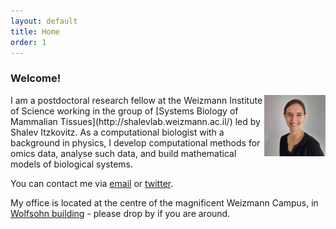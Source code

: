 ```yaml
---
layout: default
title: Home
order: 1
---
```


### Welcome!

<img style="width:7em" src="images/lbuchauer2020.jpg" align="right">
I am a postdoctoral research fellow at the Weizmann Institute of Science working in the group of [Systems Biology of Mammalian Tissues](http://shalevlab.weizmann.ac.il/) led by Shalev Itzkovitz.
As a computational biologist with a background in physics, I develop computational methods for omics data, analyse such data, and build mathematical models of biological systems.

You can contact me via [email](mailto:lisa.buchauer@weizmann.ac.il) or [twitter](http://twitter.com/libuchauer).

My office is located at the centre of the magnificent Weizmann Campus, in [Wolfsohn building](https://www.openstreetmap.org/way/556799596) - please drop by if you are around.


